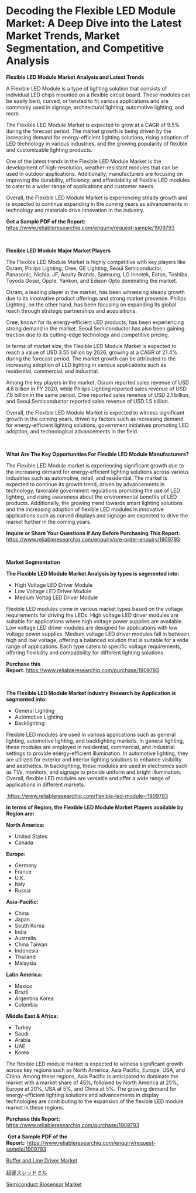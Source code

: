 <p><h1>Decoding the Flexible LED Module Market: A Deep Dive into the Latest Market Trends, Market Segmentation, and Competitive Analysis</h1></p><p><strong>Flexible LED Module Market Analysis and Latest Trends</strong></p>
<p><p>A Flexible LED Module is a type of lighting solution that consists of individual LED chips mounted on a flexible circuit board. These modules can be easily bent, curved, or twisted to fit various applications and are commonly used in signage, architectural lighting, automotive lighting, and more.</p><p>The Flexible LED Module Market is expected to grow at a CAGR of 9.5% during the forecast period. The market growth is being driven by the increasing demand for energy-efficient lighting solutions, rising adoption of LED technology in various industries, and the growing popularity of flexible and customizable lighting products.</p><p>One of the latest trends in the Flexible LED Module Market is the development of high-resolution, weather-resistant modules that can be used in outdoor applications. Additionally, manufacturers are focusing on improving the durability, efficiency, and affordability of flexible LED modules to cater to a wider range of applications and customer needs.</p><p>Overall, the Flexible LED Module Market is experiencing steady growth and is expected to continue expanding in the coming years as advancements in technology and materials drive innovation in the industry.</p></p>
<p><strong>Get a Sample PDF of the Report:&nbsp;</strong> <a href="https://www.reliableresearchiq.com/enquiry/request-sample/1909793">https://www.reliableresearchiq.com/enquiry/request-sample/1909793</a></p>
<p>&nbsp;</p>
<p><strong>Flexible LED Module Major Market Players</strong></p>
<p><p>The Flexible LED Module Market is highly competitive with key players like Osram, Philips Lighting, Cree, GE Lighting, Seoul Semiconductor, Panasonic, Nichia, JF, Acuity Brands, Samsung, LG Innotek, Eaton, Toshiba, Toyoda Gosei, Opple, Yankon, and Edison Opto dominating the market.</p><p>Osram, a leading player in the market, has been witnessing steady growth due to its innovative product offerings and strong market presence. Philips Lighting, on the other hand, has been focusing on expanding its global reach through strategic partnerships and acquisitions.</p><p>Cree, known for its energy-efficient LED products, has been experiencing strong demand in the market. Seoul Semiconductor has also been gaining traction due to its cutting-edge technology and competitive pricing.</p><p>In terms of market size, the Flexible LED Module Market is expected to reach a value of USD 3.55 billion by 2026, growing at a CAGR of 21.4% during the forecast period. The market growth can be attributed to the increasing adoption of LED lighting in various applications such as residential, commercial, and industrial.</p><p>Among the key players in the market, Osram reported sales revenue of USD 4.6 billion in FY 2020, while Philips Lighting reported sales revenue of USD 7.6 billion in the same period. Cree reported sales revenue of USD 2.1 billion, and Seoul Semiconductor reported sales revenue of USD 1.5 billion.</p><p>Overall, the Flexible LED Module Market is expected to witness significant growth in the coming years, driven by factors such as increasing demand for energy-efficient lighting solutions, government initiatives promoting LED adoption, and technological advancements in the field.</p></p>
<p>&nbsp;</p>
<p><strong>What Are The Key Opportunities For Flexible LED Module Manufacturers?</strong></p>
<p><p>The Flexible LED Module market is experiencing significant growth due to the increasing demand for energy-efficient lighting solutions across various industries such as automotive, retail, and residential. The market is expected to continue its growth trend, driven by advancements in technology, favorable government regulations promoting the use of LED lighting, and rising awareness about the environmental benefits of LED products. Additionally, the growing trend towards smart lighting solutions and the increasing adoption of flexible LED modules in innovative applications such as curved displays and signage are expected to drive the market further in the coming years.</p></p>
<p><strong>Inquire or Share Your Questions If Any Before Purchasing This Report:</strong> <a href="https://www.reliableresearchiq.com/enquiry/pre-order-enquiry/1909793">https://www.reliableresearchiq.com/enquiry/pre-order-enquiry/1909793</a></p>
<p>&nbsp;</p>
<p><strong>Market Segmentation</strong></p>
<p><strong>The Flexible LED Module Market Analysis by types is segmented into:</strong></p>
<p><ul><li>High Voltage LED Driver Module</li><li>Low Voltage LED Driver Module</li><li>Medium Voltag LED Driver Module</li></ul></p>
<p><p>Flexible LED modules come in various market types based on the voltage requirements for driving the LEDs. High voltage LED driver modules are suitable for applications where high voltage power supplies are available. Low voltage LED driver modules are designed for applications with low voltage power supplies. Medium voltage LED driver modules fall in between high and low voltage, offering a balanced solution that is suitable for a wide range of applications. Each type caters to specific voltage requirements, offering flexibility and compatibility for different lighting solutions.</p></p>
<p><strong>Purchase this Report:&nbsp;</strong><a href="https://www.reliableresearchiq.com/purchase/1909793">https://www.reliableresearchiq.com/purchase/1909793</a></p>
<p>&nbsp;</p>
<p><strong>The Flexible LED Module Market Industry Research by Application is segmented into:</strong></p>
<p><ul><li>General Lighting</li><li>Automotive Lighting</li><li>Backlighting</li></ul></p>
<p><p>Flexible LED modules are used in various applications such as general lighting, automotive lighting, and backlighting markets. In general lighting, these modules are employed in residential, commercial, and industrial settings to provide energy-efficient illumination. In automotive lighting, they are utilized for exterior and interior lighting solutions to enhance visibility and aesthetics. In backlighting, these modules are used in electronics such as TVs, monitors, and signage to provide uniform and bright illumination. Overall, flexible LED modules are versatile and offer a wide range of applications in different markets.</p></p>
<p><a href="https://www.reliableresearchiq.com/flexible-led-module-r1909793">&nbsp;https://www.reliableresearchiq.com/flexible-led-module-r1909793</a></p>
<p><strong>In terms of Region, the Flexible LED Module Market Players available by Region are:</strong></p>
<p>
    <p> <strong> North America: </strong>
        <ul>
            <li>United States</li>
            <li>Canada</li>
        </ul>
        </p> 
    <p> <strong> Europe: </strong>
        <ul>
            <li>Germany</li>
            <li>France</li>
            <li>U.K.</li>
            <li>Italy</li>
            <li>Russia</li>
        </ul>
        </p> 
    <p> <strong> Asia-Pacific: </strong>
        <ul>
            <li>China</li>
            <li>Japan</li>
            <li>South Korea</li>
            <li>India</li>
            <li>Australia</li>
            <li>China Taiwan</li>
            <li>Indonesia</li>
            <li>Thailand</li>
            <li>Malaysia</li>
        </ul>
        </p> 
    <p> <strong> Latin America: </strong>
        <ul>
            <li>Mexico</li>
            <li>Brazil</li>
            <li>Argentina Korea</li>
            <li>Colombia</li>
        </ul>
        </p> 
    <p> <strong> Middle East & Africa: </strong>
        <ul>
            <li>Turkey</li>
            <li>Saudi</li>
            <li>Arabia</li>
            <li>UAE</li>
            <li>Korea</li>
        </ul>
    </p>
    </p>
<p><p>The flexible LED module market is expected to witness significant growth across key regions such as North America, Asia Pacific, Europe, USA, and China. Among these regions, Asia Pacific is anticipated to dominate the market with a market share of 45%, followed by North America at 25%, Europe at 20%, USA at 5%, and China at 5%. The growing demand for energy-efficient lighting solutions and advancements in display technologies are contributing to the expansion of the flexible LED module market in these regions.</p></p>
<p><strong>Purchase this Report: </strong><a href="https://www.reliableresearchiq.com/purchase/1909793">https://www.reliableresearchiq.com/purchase/1909793</a></p>
<p>&nbsp;<strong>Get a Sample PDF of the Report:&nbsp;&nbsp;</strong><a href="https://www.reliableresearchiq.com/enquiry/request-sample/1909793">https://www.reliableresearchiq.com/enquiry/request-sample/1909793</a></p>
<p><strong></strong></p>
<p><p><a href="https://medium.com/@jayrussel94/buffer-and-line-driver-market-a-global-and-regional-analysis-focus-on-region-country-level-e84512c78bd4">Buffer and Line Driver Market</a></p><p><a href="https://github.com/mohamedbakry57/Market-Research-Report-List-5/blob/main/854709231823.md">超硬スレッドミル</a></p><p><a href="https://medium.com/@gabrieluffman5656/semiconduct-biosensor-market-industry-trends-and-forecast-for-period-from-2024-to-2031-c3c4485f6f58">Semiconduct Biosensor Market</a></p></p>